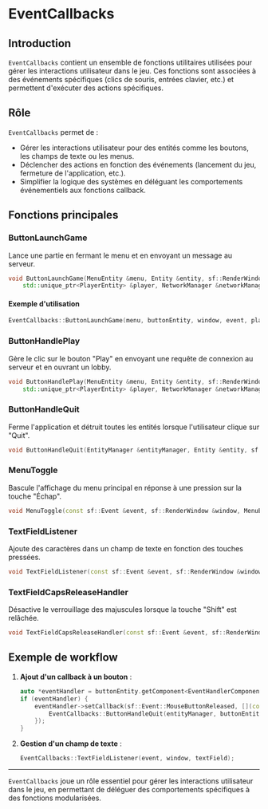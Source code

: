 # EventCallbacks

## Introduction

`EventCallbacks` contient un ensemble de fonctions utilitaires utilisées pour gérer les interactions utilisateur dans le jeu. Ces fonctions sont associées à des événements spécifiques (clics de souris, entrées clavier, etc.) et permettent d'exécuter des actions spécifiques.

## Rôle

`EventCallbacks` permet de :

- Gérer les interactions utilisateur pour des entités comme les boutons, les champs de texte ou les menus.
- Déclencher des actions en fonction des événements (lancement du jeu, fermeture de l'application, etc.).
- Simplifier la logique des systèmes en déléguant les comportements événementiels aux fonctions callback.

## Fonctions principales

### ButtonLaunchGame

Lance une partie en fermant le menu et en envoyant un message au serveur.

```cpp
void ButtonLaunchGame(MenuEntity &menu, Entity &entity, sf::RenderWindow &window, const sf::Event &event,
    std::unique_ptr<PlayerEntity> &player, NetworkManager &networkManager);
```

#### Exemple d'utilisation

```cpp
EventCallbacks::ButtonLaunchGame(menu, buttonEntity, window, event, player, networkManager);
```

### ButtonHandlePlay

Gère le clic sur le bouton "Play" en envoyant une requête de connexion au serveur et en ouvrant un lobby.

```cpp
void ButtonHandlePlay(MenuEntity &menu, Entity &entity, sf::RenderWindow &window, const sf::Event &event,
    std::unique_ptr<PlayerEntity> &player, NetworkManager &networkManager);
```

### ButtonHandleQuit

Ferme l'application et détruit toutes les entités lorsque l'utilisateur clique sur "Quit".

```cpp
void ButtonHandleQuit(EntityManager &entityManager, Entity &entity, sf::RenderWindow &window, const sf::Event &event);
```

### MenuToggle

Bascule l'affichage du menu principal en réponse à une pression sur la touche "Échap".

```cpp
void MenuToggle(const sf::Event &event, sf::RenderWindow &window, MenuEntity &menu);
```

### TextFieldListener

Ajoute des caractères dans un champ de texte en fonction des touches pressées.

```cpp
void TextFieldListener(const sf::Event &event, sf::RenderWindow &window, TextFieldEntity &textField);
```

### TextFieldCapsReleaseHandler

Désactive le verrouillage des majuscules lorsque la touche "Shift" est relâchée.

```cpp
void TextFieldCapsReleaseHandler(const sf::Event &event, sf::RenderWindow &window, TextFieldEntity &textField);
```

## Exemple de workflow

1. **Ajout d'un callback à un bouton** :
   ```cpp
   auto *eventHandler = buttonEntity.getComponent<EventHandlerComponent>();
   if (eventHandler) {
       eventHandler->setCallback(sf::Event::MouseButtonReleased, [](const sf::Event &event) {
           EventCallbacks::ButtonHandleQuit(entityManager, buttonEntity, window, event);
       });
   }
   ```

2. **Gestion d'un champ de texte** :
   ```cpp
   EventCallbacks::TextFieldListener(event, window, textField);
   ```

---

`EventCallbacks` joue un rôle essentiel pour gérer les interactions utilisateur dans le jeu, en permettant de déléguer des comportements spécifiques à des fonctions modularisées.

